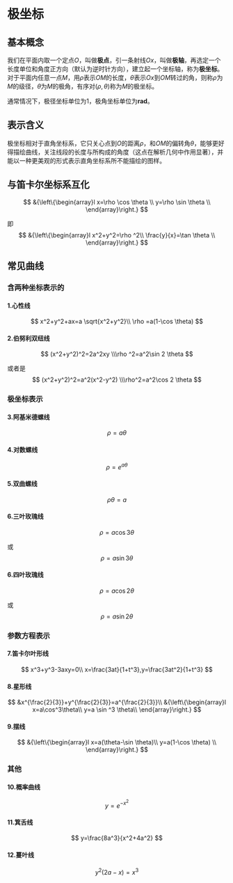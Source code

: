 # 极坐标

## 基本概念

我们在平面内取一个定点$O$，叫做**极点**，引一条射线$Ox$，叫做**极轴**，再选定一个长度单位和角度正方向（默认为逆时针方向），建立起一个坐标轴，称为**极坐标**。对于平面内任意一点$M$，用$\rho$表示$OM$的长度，$\theta$表示$Ox$到$OM$转过的角，则称$\rho$为$M$的级径，$\theta$为$M$的极角，有序对$(\rho ,\theta)$称为$M$的极坐标。

通常情况下，极径坐标单位为1，极角坐标单位为**rad**。

## 表示含义

极坐标相对于直角坐标系，它只关心点到$O$的距离$\rho$，和$OM$的偏转角$\theta$，能够更好得描绘曲线，关注线段的长度与所构成的角度（这点在解析几何中作用显著），并能以一种更美观的形式表示直角坐标系所不能描绘的图样。

## 与笛卡尔坐标系互化

$$
&{\left\{\begin{array}l
  x=\rho \cos \theta \\
 y=\rho \sin \theta \\
\end{array}\right.}
$$

即
$$
&{\left\{\begin{array}l
 x^2+y^2=\rho ^2\\
\frac{y}{x}=\tan \theta \\
\end{array}\right.}
$$

## 常见曲线

### 含两种坐标表示的

#### 1.心性线

$$
x^2+y^2+ax=a \sqrt{x^2+y^2}\\
\rho =a(1-\cos \theta)
$$

#### 2.伯努利双纽线

$$
(x^2+y^2)^2=2a^2xy
\\\rho ^2=a^2\sin 2 \theta
$$

或者是
$$
(x^2+y^2)^2=a^2(x^2-y^2)
\\\rho^2=a^2\cos 2 \theta
$$


### 极坐标表示

#### 3.阿基米德螺线

$$
\rho =a \theta
$$

#### 4.对数螺线

$$
\rho =e^{a \theta}
$$

#### 5.双曲螺线

$$
\rho \theta=a
$$

#### 6.三叶玫瑰线

$$
\rho =a \cos 3 \theta
$$

或
$$
\rho = a \sin 3 \theta
$$

#### 6.四叶玫瑰线

$$
\rho =a \cos 2 \theta
$$

或
$$
\rho = a \sin 2 \theta
$$


### 参数方程表示

#### 7.笛卡尔叶形线

$$
x^3+y^3-3axy=0\\
x=\frac{3at}{1+t^3},y=\frac{3at^2}{1+t^3}
$$

#### 8.星形线

$$
&x^{\frac{2}{3}}+y^{\frac{2}{3}}=a^{\frac{2}{3}}\\
&{\left\{\begin{array}l
 x=a\cos^3\theta\\
y=a \sin ^3 \theta\\
\end{array}\right.}
$$

#### 9.摆线

$$
&{\left\{\begin{array}l
x=a(\theta-\sin \theta)\\
y=a(1-\cos \theta) \\
\end{array}\right.}
$$



### 其他

#### 10.概率曲线

$$
y=e^{-x^2}
$$

#### 11.箕舌线

$$
y=\frac{8a^3}{x^2+4a^2}
$$

#### 12.蔓叶线

$$
y^2(2a-x)=x^3
$$

